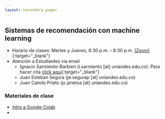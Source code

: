 ```yaml
---
layout: secondary_pages
---
```


## Sistemas de recomendación con machine learning


- Horario de clases: Martes y Jueves, 6:30 p.m. – 8:30 p.m. [(Zoom)](){:target="_blank"}
- Atención a Estudiantes via email
	- Ignacio Sarmiento-Barbieri (i.sarmiento [at] uniandes.edu.co): Para hacer cita [click aqui](https://calendly.com/i-sarmiento/horarios-atencion-estudiantes){:target="_blank"}
	- Juan Esteban Segura (je.segurap [at] uniandes.edu.co)
	- Juan Camilo Prieto (jc.prietoa [at] uniandes.edu.co)


### Materiales de clase

- [Intro a Google Colab]()
- <!--[Cuaderno Clase 1](https://github.com/ignaciomsarmiento/RecomSystemsLectures/blob/main/L01_Intro_Sistemas_Recomendac/L01_Intro_Sistemas_Recomendac.ipynb) [![Open In Colab](https://colab.research.google.com/assets/colab-badge.svg)](https://colab.research.google.com/github/ignaciomsarmiento/RecomSystemsLectures/blob/main/L01_Intro_Sistemas_Recomendac/L01_Intro_Sistemas_Recomendac.ipynb)<--



	

